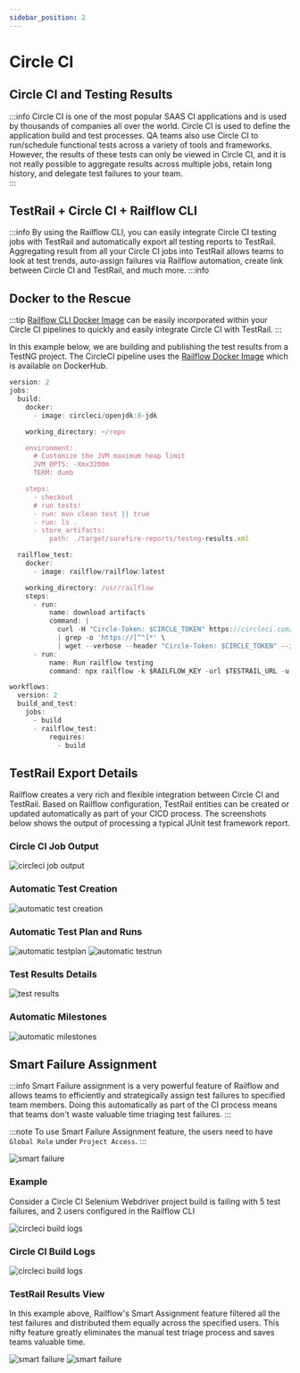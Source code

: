 ```yaml
---
sidebar_position: 2
---
```


# Circle CI

## Circle CI and Testing Results
:::info
Circle CI is one of the most popular SAAS CI applications and is used by thousands of companies all over the world. Circle CI is used to define the application build and test processes. QA teams also use Circle CI to run/schedule functional tests across a variety of tools and frameworks. However, the results of these tests can only be viewed in Circle CI, and it is not really possible to aggregate results across multiple jobs, retain long history, and delegate test failures to your team.  
:::

## TestRail + Circle CI + Railflow CLI
:::info
By using the Railflow CLI, you can easily integrate Circle CI testing jobs with TestRail and automatically export all testing reports to TestRail. Aggregating result from all your Circle CI jobs into TestRail allows teams to look at test trends, auto-assign failures via Railflow automation, create link between Circle CI and TestRail, and much more. 
:::info

## Docker to the Rescue
:::tip
[Railflow CLI Docker Image](https://hub.docker.com/r/railflow/railflow) can be easily incorporated within your Circle CI pipelines to quickly and easily integrate Circle CI with TestRail. 
:::

In this example below, we are building and publishing the test results from a TestNG project. The CircleCI pipeline uses the [Railflow Docker Image](https://hub.docker.com/r/railflow/railflow) which is available on DockerHub.


```jsx title="Circle CI Pipeline Example"
version: 2
jobs:
  build:
    docker:
      - image: circleci/openjdk:8-jdk

    working_directory: ~/repo

    environment:
      # Customize the JVM maximum heap limit
      JVM_OPTS: -Xmx3200m
      TERM: dumb

    steps:
      - checkout
      # run tests!
      - run: mvn clean test || true
      - run: ls .
      - store_artifacts:
          path: ./target/surefire-reports/testng-results.xml

  railflow_test:
    docker:
      - image: railflow/railflow:latest

    working_directory: /usr/railflow
    steps:
      - run:
          name: download artifacts
          command: |
            curl -H "Circle-Token: $CIRCLE_TOKEN" https://circleci.com/api/v1.1/project/github/railflow/testng_example/10/artifacts \
            | grep -o 'https://[^"]*' \
            | wget --verbose --header "Circle-Token: $CIRCLE_TOKEN" --input-file -
      - run:
          name: Run railflow testing
          command: npx railflow -k $RAILFLOW_KEY -url $TESTRAIL_URL -u $RAILFLOW_USERNAME -p $RAILFLOW_PASSWORD -pr "CircleCI-Demo" -path Demo/TestNG -f testng -a john@foo.com, jane@foo.com -r /usr/railflow/testng-results.xml -sm path -tp TestPlanName

workflows:
  version: 2
  build_and_test:
    jobs:
      - build
      - railflow_test:
          requires:
            - build

```

## TestRail Export Details
Railflow creates a very rich and flexible integration between Circle CI and TestRail. Based on Railflow configuration, TestRail entities can be created or updated automatically as part of your CICD process. The screenshots below shows the output of processing a typical JUnit test framework report. 

### Circle CI Job Output 
![circleci job output ](/img/cicd/circleci/circle-build-output.png)

### Automatic Test Creation
![automatic test creation ](/img/cicd/jenkins/plugin-exec-3.png)

### Automatic Test Plan and Runs
![automatic testplan ](/img/cicd/jenkins/plugin-exec-4.png)
![automatic testrun ](/img/cicd/jenkins/plugin-exec-5.png)

### Test Results Details
![test results ](/img/cicd/jenkins/plugin-exec-6.png)

### Automatic Milestones
![automatic milestones ](/img/cicd/jenkins/plugin-exec-7.png)


## Smart Failure Assignment
:::info
Smart Failure assignment is a very powerful feature of Railflow and allows teams to efficiently and strategically assign test failures to specified team members. Doing this automatically as part of the CI process means that teams don't waste valuable time triaging test failures. 
:::

:::note
To use Smart Failure Assignment feature, the users need to have `Global Role` under `Project Access`.
::: 

![smart failure](/img/cicd/jenkins/smart-failure-5.png)

### Example
Consider a Circle CI Selenium Webdriver project build is failing with 5 test failures, and 2 users configured in the Railflow CLI

![circleci build logs](/img/cicd/circleci/circle-smart-assign.png)

### Circle CI Build Logs 

![circleci build logs](/img/cicd/jenkins/smart-failure-2.png)

### TestRail Results View
In this example above, Railflow's Smart Assignment feature filtered all the test failures and distributed them equally across the specified users. This nifty feature greatly eliminates the manual test triage process and saves teams valuable time.

![smart failure](/img/cicd/jenkins/smart-failure-3.png)
![smart failure](/img/cicd/jenkins/smart-failure-4.png)


